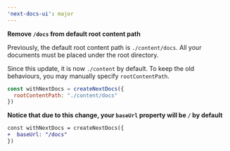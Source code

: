 ```yaml
---
'next-docs-ui': major
---
```


**Remove `/docs` from default root content path**

Previously, the default root content path is `./content/docs`. All your documents must be placed under the root directory.

Since this update, it is now `./content` by default. To keep the old behaviours, you may manually specify `rootContentPath`.

```js
const withNextDocs = createNextDocs({
  rootContentPath: "./content/docs"
})
```

**Notice that due to this change, your `baseUrl` property will be `/` by default**

```diff
const withNextDocs = createNextDocs({
+  baseUrl: "/docs"
})
```